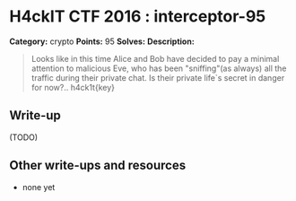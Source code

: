 # H4ckIT CTF 2016 : interceptor-95

**Category:** crypto
**Points:** 95
**Solves:**
**Description:**

> Looks like in this time Alice and Bob have decided to pay a minimal attention to malicious Eve, who has been "sniffing"(as always) all the traffic during their private chat. Is their private life`s secret in danger for now?.. h4ck1t{key}

## Write-up

(TODO)

## Other write-ups and resources

* none yet

